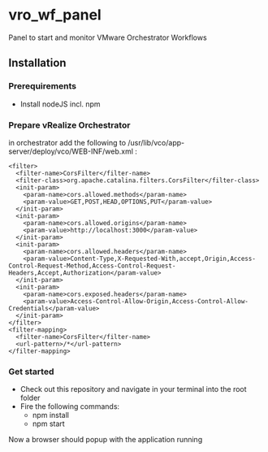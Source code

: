 # vro_wf_panel
Panel to start and monitor VMware Orchestrator Workflows

## Installation
### Prerequirements
* Install nodeJS incl. npm

### Prepare vRealize Orchestrator

in orchestrator add the following to /usr/lib/vco/app-server/deploy/vco/WEB-INF/web.xml :

```
<filter>
  <filter-name>CorsFilter</filter-name>
  <filter-class>org.apache.catalina.filters.CorsFilter</filter-class>
  <init-param>
    <param-name>cors.allowed.methods</param-name>
    <param-value>GET,POST,HEAD,OPTIONS,PUT</param-value>
  </init-param>
  <init-param>
    <param-name>cors.allowed.origins</param-name>
    <param-value>http://localhost:3000</param-value>
  </init-param>
  <init-param>
    <param-name>cors.allowed.headers</param-name>
    <param-value>Content-Type,X-Requested-With,accept,Origin,Access-Control-Request-Method,Access-Control-Request-Headers,Accept,Authorization</param-value>
  </init-param>
  <init-param>
    <param-name>cors.exposed.headers</param-name>
    <param-value>Access-Control-Allow-Origin,Access-Control-Allow-Credentials</param-value>
  </init-param>
</filter>
<filter-mapping>
  <filter-name>CorsFilter</filter-name>
  <url-pattern>/*</url-pattern>
</filter-mapping>
```

### Get started
* Check out this repository and navigate in your terminal into the root folder
* Fire the following commands:
  * npm install
  * npm start

Now a browser should popup with the application running
